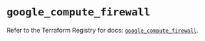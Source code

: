 # `google_compute_firewall`

Refer to the Terraform Registry for docs: [`google_compute_firewall`](https://registry.terraform.io/providers/hashicorp/google-beta/5.36.0/docs/resources/google_compute_firewall).
